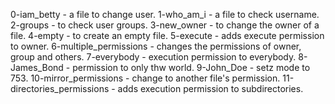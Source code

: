 0-iam_betty - a file to change user. 
1-who_am_i - a file to check username. 
2-groups - to check user groups. 
3-new_owner - to change the owner of a file. 
4-empty - to create an empty file. 
5-execute - adds execute permission to owner. 
6-multiple_permissions - changes the permissions of owner, group and others. 
7-everybody - execution permission to everybody. 
8-James_Bond - permission to only thw world. 
9-John_Doe - setz mode to 753. 
10-mirror_permissions - change to another file's permission. 
11-directories_permissions - adds execution permission to subdirectories. 
